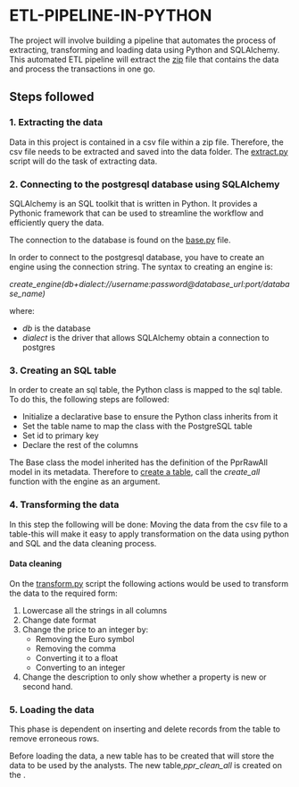 # ETL-PIPELINE-IN-PYTHON
The project will involve building a pipeline that automates the process of extracting, transforming and loading data using Python and SQLAlchemy.
This automated ETL pipeline will extract the [zip](data\PPR-2021.zip) file that contains the data and process the transactions in one go. 

## Steps followed
### 1. Extracting the data
Data in this project is contained in a csv file within a zip file. Therefore, the csv file needs to be extracted and saved into the data folder. The [extract.py](scripts\extract.py) script will do the task  of extracting data.

### 2. Connecting to the postgresql database using SQLAlchemy
SQLAlchemy is an SQL toolkit that is written in Python. It provides a Pythonic framework that can be used to streamline the workflow and efficiently query the data.

The connection to the database is found on the [base.py](scripts\common\base.py) file.

In order to connect to the postgresql database, you have to create an engine using the connection string. The syntax to creating an engine is:

*create_engine(db+dialect://username:password@database_url:port/database_name)*

where:
* *db* is the database
* *dialect* is the driver that allows SQLAlchemy obtain a connection to postgres


### 3. Creating an SQL table
In order to create an sql table, the Python class is mapped to the sql table. To do this, the following steps are followed:
* Initialize a declarative base to ensure the Python class inherits from it
* Set the table name to map the class with the PostgreSQL table
* Set id to primary key
* Declare the rest of the columns

The Base class the model inherited has the definition of the PprRawAll model in its metadata. Therefore to [create a table](scripts\common\create_tables.py), call the *create_all* function with the engine as an argument.

### 4. Transforming the data

In this step the following will be done: Moving the data from the csv file to a table-this will make it easy to apply transformation on the data using python and SQL and the data cleaning process.

#### Data cleaning
On the [transform.py](scripts\transform.py)  script the following actions would be used to transform the data to the required form: 
1.	Lowercase all the strings in all columns 
2.	Change date format 
3.	Change the price to an integer by:
    * Removing the Euro symbol
    * Removing the comma
    * Converting it to a float 
    * Converting to an integer
4.	Change the description to only show whether a property is new or second hand.


### 5. Loading the data
This phase is dependent on inserting and delete records from the table to remove erroneous rows.

Before loading the data, a new table has to be created that will store the data to be used by the analysts. The new table,*ppr_clean_all* is created on the .













